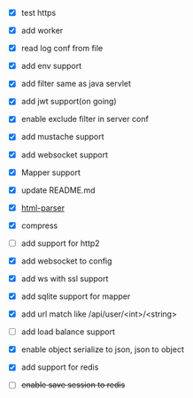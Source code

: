 - [x] test https
- [x] add worker 
- [x] read log conf from file
- [x] add env support
- [x] add filter same as java servlet
- [x] add jwt support(on going)
  <br>
- [x] enable exclude filter in server conf
- [x] add mustache support
  <br>
- [x] add websocket support
- [x] Mapper support
  <br>
- [x] update README.md
- [x] [html-parser](https://github.com/ningwang-arch/html-parser.git)
  <br>
- [x] compress
  <br>
- [ ] add support for http2
- [x] add websocket to config
  <br>
- [x] add ws with ssl support
  <br>
- [x] add sqlite support for mapper
  <br>

- [x] add url match like /api/user/\<int\>/\<string\>
  <br>

- [ ] add load balance support
  <br>

- [x] enable object serialize to json, json to object
  <br>

- [x] add support for redis
  <br>

- [ ] ~~enable save session to redis~~
  <br>
